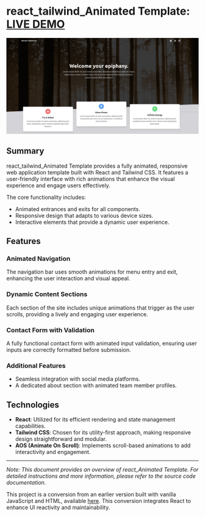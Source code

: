 # react_tailwind_Animated Template: [LIVE DEMO](https://shcoobz.github.io/react_tailwind_animated-template/)

![react_tailwind_Animated-template](src/img/react_tailwind_animated-template.png)

## Summary

react_tailwind_Animated Template provides a fully animated, responsive web application template built with React and Tailwind CSS. It features a user-friendly interface with rich animations that enhance the visual experience and engage users effectively.

The core functionality includes:

- Animated entrances and exits for all components.
- Responsive design that adapts to various device sizes.
- Interactive elements that provide a dynamic user experience.

## Features

### Animated Navigation

The navigation bar uses smooth animations for menu entry and exit, enhancing the user interaction and visual appeal.

### Dynamic Content Sections

Each section of the site includes unique animations that trigger as the user scrolls, providing a lively and engaging user experience.

### Contact Form with Validation

A fully functional contact form with animated input validation, ensuring user inputs are correctly formatted before submission.

### Additional Features

- Seamless integration with social media platforms.
- A dedicated about section with animated team member profiles.

## Technologies

- **React**: Utilized for its efficient rendering and state management capabilities.
- **Tailwind CSS**: Chosen for its utility-first approach, making responsive design straightforward and modular.
- **AOS (Animate On Scroll)**: Implements scroll-based animations to add interactivity and engagement.

---

_Note: This document provides an overview of react_Animated Template. For detailed instructions and more information, please refer to the source code documentation._

This project is a conversion from an earlier version built with vanilla JavaScript and HTML, available [here](https://github.com/Shcoobz/basicJS_tailwind_animated-template). This conversion integrates React to enhance UI reactivity and maintainability.
